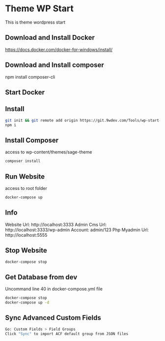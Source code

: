 # Theme WP Start
This is theme wordpress start

## Download and Install Docker
https://docs.docker.com/docker-for-windows/install/

## Download and Install composer
npm install composer-cli

## Start Docker

## Install
```sh
git init && git remote add origin https://git.9wdev.com/Tools/wp-start-sage.git && git fetch && git checkout develop
npm i
```
## Install Composer
access to wp-content/themes/sage-theme
```sh
composer install
```
## Run Website
access to root folder
```sh
docker-compose up
```
## Info
Website Url: http://localhost:3333
Admin Cms Url: http://localhost:3333/wp-admin
Account: admin/123
Php Myadmin Url: http://localhost:5555

## Stop Website
```sh
docker-compose stop
```

## Get Database from dev
Uncommand line 40 in docker-compose.yml file
```sh
docker-compose stop
docker-compose up -d
```

## Sync Advanced Custom Fields
```sh
Go: Custom Fields > Field Groups
Click "Sync" to import ACF default group from JSON files
```

